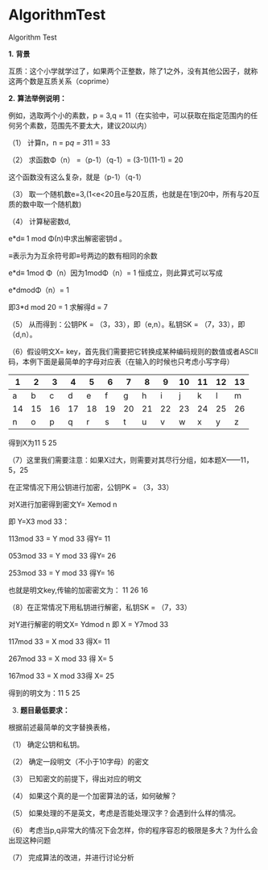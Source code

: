 # AlgorithmTest
Algorithm Test

**1.** **背景**

互质：这个小学就学过了，如果两个正整数，除了1之外，没有其他公因子，就称这两个数是互质关系（coprime）

**2.** **算法举例说明：**

例如，选取两个小的素数，p = 3,q = 11（在实验中，可以获取在指定范围内的任何另个素数，范围先不要太大，建议20以内）

（1）  计算n，n = p*q = 3*11 = 33

（2）  求函数Φ（n） =（p-1）（q-1）= (3-1)(11-1) = 20

这个函数没有这么复杂，就是（p-1）（q-1）

（3）  取一个随机数e=3,(1<e<20且e与20互质，也就是在1到20中，所有与20互质的数中取一个随机数)

（4）  计算秘密数d,

e*d≡ 1 mod Φ(n)中求出解密密钥d 。

≡表示为为互余符号即≡号两边的数有相同的余数

e*d≡ 1mod Φ（n）因为1modΦ（n）= 1 恒成立，则此算式可以写成

e*dmodΦ（n）= 1 

  即3*d mod 20 = 1   求解得d = 7

（5）  从而得到：公钥PK = （3，33），即（e,n）。私钥SK = （7，33），即（d,n）。

（6）假设明文X= key，首先我们需要把它转换成某种编码规则的数值或者ASCII码，本例下面是最简单的字母对应表（在输入的时候也只考虑小写字母）

| 1    | 2    | 3    | 4    | 5    | 6    | 7    | 8    | 9    | 10   | 11   | 12   | 13   |
| ---- | ---- | ---- | ---- | ---- | ---- | ---- | ---- | ---- | ---- | ---- | ---- | ---- |
| a    | b    | c    | d    | e    | f    | g    | h    | i    | j    | k    | l    | m    |
| 14   | 15   | 16   | 17   | 18   | 19   | 20   | 21   | 22   | 23   | 24   | 25   | 26   |
| n    | o    | p    | q    | r    | s    | t    | u    | v    | w    | x    | y    | z    |

得到X为11 5 25

（7）这里我们需要注意：如果X过大，则需要对其尽行分组，如本题X——11，5，25

在正常情况下用公钥进行加密，公钥PK = （3，33）

对X进行加密得到密文Y= Xemod n 

即 Y=X3 mod 33：

113mod 33 = Y mod 33 得Y= 11

053mod 33 = Y mod 33 得Y= 26

253mod 33 = Y mod 33 得Y= 16

也就是明文key,传输的加密密文为： 11 26 16

（8）在正常情况下用私钥进行解密，私钥SK = （7，33）

对Y进行解密的明文X= Ydmod n 即 X = Y7mod 33

117mod 33 = X mod 33 得X= 11

267mod 33 = X mod 33 得 X= 5

167mod 33 = X mod 33得 X= 25

得到的明文为：11 5 25

3. **题目最低要求：**

 根据前述最简单的文字替换表格，

（1）  确定公钥和私钥。

（2）  确定一段明文（不小于10字母）的密文

（3）  已知密文的前提下，得出对应的明文

（4）  如果这个真的是一个加密算法的话，如何破解？

（5）  如果处理的不是英文，考虑是否能处理汉字？会遇到什么样的情况。

（6）  考虑当p,q非常大的情况下会怎样，你的程序容忍的极限是多大？为什么会出现这种问题

（7）  完成算法的改进，并进行讨论分析

 

 

 
